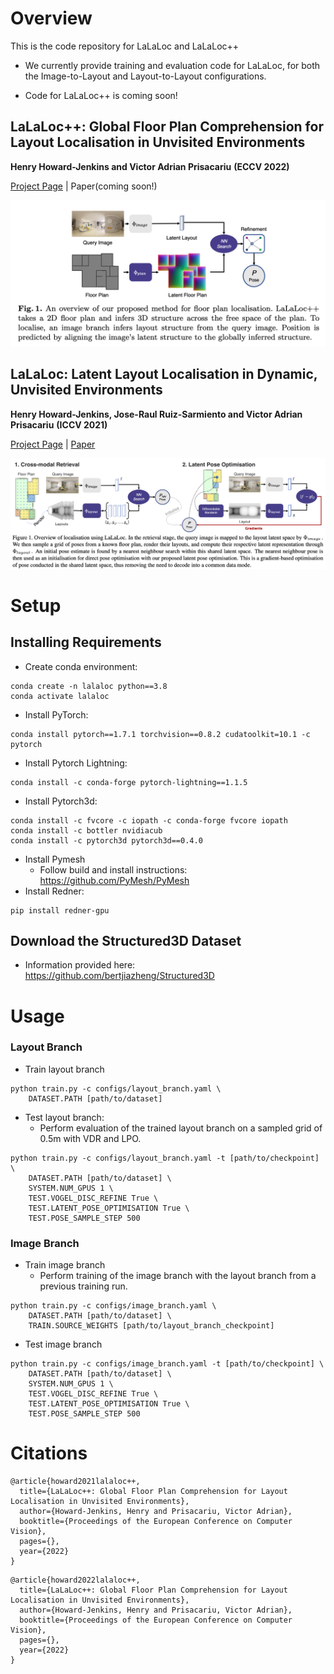 # Overview

This is the code repository for LaLaLoc and LaLaLoc++


* We currently provide training and evaluation code for LaLaLoc, for both the Image-to-Layout and Layout-to-Layout configurations. 

* Code for LaLaLoc++ is coming soon!


## LaLaLoc++: Global Floor Plan Comprehension for Layout Localisation in Unvisited Environments
**Henry Howard-Jenkins and Victor Adrian Prisacariu**
**(ECCV 2022)**

[Project Page](https://lalalocpp.active.vision) | Paper(coming soon!)

![LaLaLoc++ Overview](assets/lll++_overview.png)

## LaLaLoc: Latent Layout Localisation in Dynamic, Unvisited Environments
**Henry Howard-Jenkins, Jose-Raul Ruiz-Sarmiento and Victor Adrian Prisacariu**
**(ICCV 2021)**

[Project Page](https://lalaloc.active.vision) | [Paper](https://arxiv.org/abs/2104.09169)

![LaLaLoc Overview](assets/overview.png)


# Setup
## Installing Requirements

* Create conda environment:
```
conda create -n lalaloc python==3.8
conda activate lalaloc
```
* Install PyTorch:
```
conda install pytorch==1.7.1 torchvision==0.8.2 cudatoolkit=10.1 -c pytorch
```
* Install Pytorch Lightning:
```
conda install -c conda-forge pytorch-lightning==1.1.5
```
* Install Pytorch3d:
```
conda install -c fvcore -c iopath -c conda-forge fvcore iopath
conda install -c bottler nvidiacub
conda install -c pytorch3d pytorch3d==0.4.0 
```
* Install Pymesh
    * Follow build and install instructions: https://github.com/PyMesh/PyMesh
* Install Redner:
```
pip install redner-gpu
```

## Download the Structured3D Dataset
* Information provided here: https://github.com/bertjiazheng/Structured3D

# Usage
### Layout Branch
* Train layout branch
```
python train.py -c configs/layout_branch.yaml \
    DATASET.PATH [path/to/dataset]
```
* Test layout branch:
    * Perform evaluation of the trained layout branch on a sampled grid of 0.5m with VDR and LPO.
```
python train.py -c configs/layout_branch.yaml -t [path/to/checkpoint] \
    DATASET.PATH [path/to/dataset] \
    SYSTEM.NUM_GPUS 1 \
    TEST.VOGEL_DISC_REFINE True \
    TEST.LATENT_POSE_OPTIMISATION True \
    TEST.POSE_SAMPLE_STEP 500
```

### Image Branch
* Train image branch
    * Perform training of the image branch with the layout branch from a previous training run.
```
python train.py -c configs/image_branch.yaml \
    DATASET.PATH [path/to/dataset] \
    TRAIN.SOURCE_WEIGHTS [path/to/layout_branch_checkpoint]
```

* Test image branch
```
python train.py -c configs/image_branch.yaml -t [path/to/checkpoint] \
    DATASET.PATH [path/to/dataset] \
    SYSTEM.NUM_GPUS 1 \
    TEST.VOGEL_DISC_REFINE True \
    TEST.LATENT_POSE_OPTIMISATION True \
    TEST.POSE_SAMPLE_STEP 500
```

# Citations
```
@article{howard2021lalaloc++,
  title={LaLaLoc++: Global Floor Plan Comprehension for Layout Localisation in Unvisited Environments},
  author={Howard-Jenkins, Henry and Prisacariu, Victor Adrian},
  booktitle={Proceedings of the European Conference on Computer Vision},
  pages={},
  year={2022}
}
```
```
@article{howard2022lalaloc++,
  title={LaLaLoc++: Global Floor Plan Comprehension for Layout Localisation in Unvisited Environments},
  author={Howard-Jenkins, Henry and Prisacariu, Victor Adrian},
  booktitle={Proceedings of the European Conference on Computer Vision},
  pages={},
  year={2022}
}
```